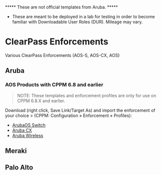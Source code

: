 ***** These are not official templates from Aruba. ***** 

* These are meant to be deployed in a lab for testing in order to become familiar with Downloadable User Roles (DUR). Mileage may vary.

# ClearPass Enforcements
Various ClearPass Enforcements (AOS-S, AOS-CX, AOS)

## Aruba

### AOS Products with CPPM 6.8 and earlier
> NOTE: These templates and enforcement profiles are only for use on CPPM 6.8.X and earlier.

Download (right click, Save Link/Target As) and import the enforcement of your choice > (CPPM: Configuration » Enforcement » Profiles):
* [ArubaOS Switch](https://github.com/nowireless4u/clearpass-related/tree/master/AOS-S)
* [Aruba CX](https://github.com/nowireless4u/clearpass-related/tree/master/AOS-CX)
* [Aruba Wireless](https://github.com/nowireless4u/clearpass-related/tree/master/AOS-WLAN)

## Meraki

## Palo Alto
